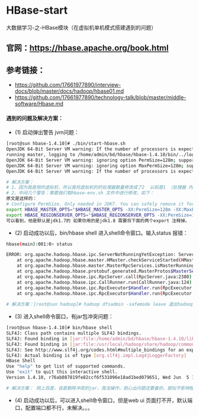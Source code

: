 # HBase-start
大数据学习-之-HBase模块（在虚拟机单机模式搭建遇到的问题）


## 官网：https://hbase.apache.org/book.html
## 参考链接： 
  * https://github.com/17661977890/interview-docs/blob/master/docs/hadoop/hbase01.md
  * https://github.com/17661977890/technology-talk/blob/master/middle-software/Hbase.md

#### 遇到的问题及解决方案：

* (1) 启动弹出警告 jvm问题：

```bash
[root@sun hbase-1.4.10]# ./bin/start-hbase.sh
OpenJDK 64-Bit Server VM warning: If the number of processors is expected to increase from one, then you should configure the number of parallel GC threads appropriately using -XX:ParallelGCThreads=N
running master, logging to /home/admin/bd/hbase/hbase-1.4.10/bin/../logs/hbase-admin-master-sun.com.out
OpenJDK 64-Bit Server VM warning: ignoring option PermSize=128m; support was removed in 8.0
OpenJDK 64-Bit Server VM warning: ignoring option MaxPermSize=128m; support was removed in 8.0
OpenJDK 64-Bit Server VM warning: If the number of processors is expected to increase from one, then you should configure the number of parallel GC threads appropriately using -XX:ParallelGCThreads=N

# 解决方案：
# 1、因为我是用的虚拟机，所以我将虚拟机的的处理器数量修改成了2  以前是1 （处理器 内核数），就解决了第一个警告了
# 2、中间几个警告：需要我们取hbase-env.sh 文件中进行修改，如下：
原文是这样的：
# Configure PermSize. Only needed in JDK7. You can safely remove it for JDK8+
export HBASE_MASTER_OPTS="$HBASE_MASTER_OPTS -XX:PermSize=128m -XX:MaxPermSize=128m -XX:ReservedCodeCacheSize=256m"
export HBASE_REGIONSERVER_OPTS="$HBASE_REGIONSERVER_OPTS -XX:PermSize=128m -XX:MaxPermSize=128m -XX:ReservedCodeCacheSize=256m"
可以看到，他是默认是jdk1.7的 如果你用的是jdk1.8 需要将下面的两个export 注释掉。
```

* (2) 启动成功以后，bin/hbase shell 进入shell命令窗口。输入status 报错：

```bash
hbase(main):001:0> status

ERROR: org.apache.hadoop.hbase.ipc.ServerNotRunningYetException: Server is not running yet
	at org.apache.hadoop.hbase.master.HMaster.checkServiceStarted(HMaster.java:2654)
	at org.apache.hadoop.hbase.master.MasterRpcServices.isMasterRunning(MasterRpcServices.java:980)
	at org.apache.hadoop.hbase.protobuf.generated.MasterProtos$MasterService$2.callBlockingMethod(MasterProtos.java:63372)
	at org.apache.hadoop.hbase.ipc.RpcServer.call(RpcServer.java:2380)
	at org.apache.hadoop.hbase.ipc.CallRunner.run(CallRunner.java:124)
	at org.apache.hadoop.hbase.ipc.RpcExecutor$Handler.run(RpcExecutor.java:297)
	at org.apache.hadoop.hbase.ipc.RpcExecutor$Handler.run(RpcExecutor.java:277)
  
# 解决方案：[root@sun hadoop]# hadoop dfsadmin -safemode leave 退出hadoop的安全模式，之前hadoop非正常关闭造成的。
```

* (3) 进入shell命令窗口，有jar包冲突问题：

```bash
[root@sun hbase-1.4.10]# bin/hbase shell
SLF4J: Class path contains multiple SLF4J bindings.
SLF4J: Found binding in [jar:file:/home/admin/bd/hbase/hbase-1.4.10/lib/slf4j-log4j12-1.7.10.jar!/org/slf4j/impl/StaticLoggerBinder.class]
SLF4J: Found binding in [jar:file:/usr/local/hadoop/share/hadoop/common/lib/slf4j-log4j12-1.7.10.jar!/org/slf4j/impl/StaticLoggerBinder.class]
SLF4J: See http://www.slf4j.org/codes.html#multiple_bindings for an explanation.
SLF4J: Actual binding is of type [org.slf4j.impl.Log4jLoggerFactory]
HBase Shell
Use "help" to get list of supported commands.
Use "exit" to quit this interactive shell.
Version 1.4.10, r76ab087819fe82ccf6f531096e18ad1bed079651, Wed Jun  5 16:48:11 PDT 2019

# 解决方案： 网上百度，说是删除冲突的jar，我没操作，担心出问题还要备份，貌似不影响程序。
```
* (4) 启动成功以后，可以进入shell命令窗口，但是web ui 页面打不开，默认端口，配置端口都不行，未解决。。。
